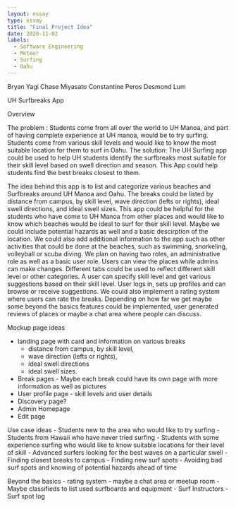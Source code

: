 ```yaml
---
layout: essay
type: essay
title: "Final Project Idea"
date: 2020-11-02
labels:
  - Software Engineering
  - Meteor
  - Surfing
  - Oahu
---
```

Bryan Yagi
Chase Miyasato
Constantine Peros
Desmond Lum

UH Surfbreaks App

Overview

The problem : Students come from all over the world to UH Manoa, and part of having complete experience at UH manoa, would be to try surfing.  Students come from various skill levels and would like to know the most suitable location for them to surf in Oahu.
The solution: The UH Surfing app could be used to help UH students identify the surfbreaks most suitable for their skill level based on swell direction and season.  This App could help students find the best breaks closest to them.


The idea behind this app is to list and categorize various beaches and Surfbreaks around UH Manoa and Oahu.  The breaks could be listed by distance from campus, by skill level, wave direction (lefts or rights), ideal swell directions, and ideal swell sizes.  This app could be helpful for the students who have come to UH Manoa from other places and would like to know which beaches would be ideal to surf for their skill level.  Maybe we could include potential hazards as well and a basic descirption of the location.  We could also add additional information to the app such as other activities that could be done at the beaches, such as swimming, snorkeling, volleyball or scuba diving.  We plan on having two roles, an administrative role as well as a basic user role.  Users can view the places while admins can make changes.  Different tabs could be used to reflect different skill level or other categories.  A user can specify skill level and get various suggestions based on their skill level.  User logs in, sets up profiles and can browse or receive suggestions.  We could also implement a rating system where users can rate the breaks.  Depending on how far we get maybe some beyond the basics features could be implemented, user generated reviews of places or maybe a chat area where people can discuss.

Mockup page ideas
 - landing page with card and information on various breaks
     - distance from campus, by skill level,
     - wave direction (lefts or rights),
     - ideal swell directions
     - ideal swell sizes.
 - Break pages - Maybe each break could have its own page with more information as well as pictures
 - User profile page - skill levels and user details
 - Discovery page?
 - Admin Homepage
 - Edit page


 Use case ideas
    - Students new to the area who would like to try surfing
    - Students from Hawaii who have never tried surfing
    - Students with some experience surfing who would like to know suitable locations for their level of skill
    - Advanced surfers looking for the best waves on a particular swell
    - Finding closest breaks to campus
    - Finding new surf spots
    - Avoiding bad surf spots and knowing of potential hazards ahead of time


Beyond the basics
    - rating system
    - maybe a chat area or meetup room
    - Maybe classifieds to list used surfboards and equipment
    - Surf Instructors
    - Surf spot log
